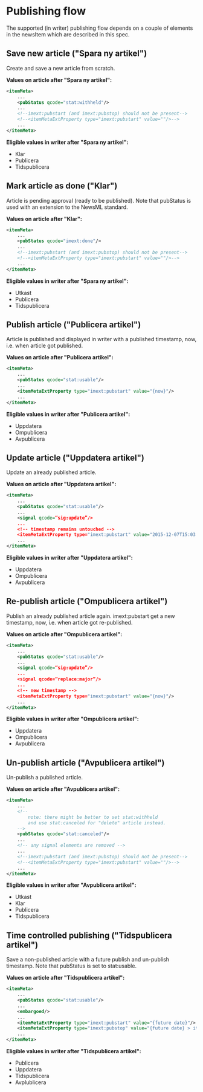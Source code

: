 # Publishing flow
The supported (in writer) publishing flow depends on a couple of elements in the newsItem which are described in this spec.

## Save new article ("Spara ny artikel")
Create and save a new article from scratch.

**Values on article after "Spara ny artikel":**
``` xml
<itemMeta>
	...
	<pubStatus qcode="stat:withheld"/>
	...
	<!--imext:pubstart (and imext:pubstop) should not be present-->
	<!--<itemMetaExtProperty type="imext:pubstart" value=""/>-->
	...
</itemMeta>
```

**Eligible values in writer after "Spara ny artikel":**
- Klar
- Publicera
- Tidspublicera

## Mark article as done ("Klar")
Article is pending approval (ready to be published). Note that pubStatus is used with an extension to the NewsML standard.

**Values on article after "Klar":**
``` xml
<itemMeta>
	...
	<pubStatus qcode="imext:done"/>
	...
	<!--imext:pubstart (and imext:pubstop) should not be present-->
	<!--<itemMetaExtProperty type="imext:pubstart" value=""/>-->
	...
</itemMeta>
```

**Eligible values in writer after "Spara ny artikel":**
- Utkast
- Publicera
- Tidspublicera

## Publish article ("Publicera artikel")
Article is published and displayed in writer with a published timestamp, now, i.e. when article got published.

**Values on article after "Publicera artikel":**
``` xml
<itemMeta>
	...
	<pubStatus qcode="stat:usable"/>
	...
	<itemMetaExtProperty type="imext:pubstart" value="{now}"/>
	...
</itemMeta>
```

**Eligible values in writer after "Publicera artikel":**
- Uppdatera
- Ompublicera
- Avpublicera

## Update article ("Uppdatera artikel")
Update an already published article.

**Values on article after "Uppdatera artikel":**
``` xml
<itemMeta>
	...
	<pubStatus qcode="stat:usable"/>
	...
	<signal qcode=“sig:update”/>
	...
	<!-- timestamp remains untouched -->
	<itemMetaExtProperty type="imext:pubstart" value="2015-12-07T15:03:42+00:00"/>
	...
</itemMeta>
```

**Eligible values in writer after "Uppdatera artikel":**
- Uppdatera
- Ompublicera
- Avpublicera

## Re-publish article ("Ompublicera artikel")
Publish an already published article again. imext:pubstart get a new timestamp, now, i.e. when article got re-published.

**Values on article after "Ompublicera artikel":**
``` xml
<itemMeta>
	...
	<pubStatus qcode="stat:usable"/>
	...
	<signal qcode=“sig:update”/>
	...
	<signal qcode=”replace:major”/>
	...
	<!-- new timestamp -->
	<itemMetaExtProperty type="imext:pubstart" value="{now}"/>
	...
</itemMeta>
```

**Eligible values in writer after "Ompublicera artikel":**
- Uppdatera
- Ompublicera
- Avpublicera

## Un-publish article ("Avpublicera artikel")
Un-publish a published article.

**Values on article after "Avpublicera artikel":**
``` xml
<itemMeta>
	...
	<!-- 
		note: there might be better to set stat:withheld
		and use stat:canceled for "delete" article instead. 
	-->
	<pubStatus qcode="stat:canceled"/>
	...
	<!-- any signal elements are removed -->
	...
	<!--imext:pubstart (and imext:pubstop) should not be present-->
	<!--<itemMetaExtProperty type="imext:pubstart" value=""/>-->
	...
</itemMeta>
```

**Eligible values in writer after "Avpublicera artikel":**
- Utkast
- Klar
- Publicera
- Tidspublicera

## Time controlled publishing ("Tidspublicera artikel")
Save a non-published article with a future publish and un-publish timestamp. Note that pubStatus is set to stat:usable.

**Values on article after "Tidspublicera artikel":**
``` xml
<itemMeta>
	...	
	<pubStatus qcode="stat:usable"/>	
	...
	<embargoed/>
	...
	<itemMetaExtProperty type="imext:pubstart" value="{future date}"/>
	<itemMetaExtProperty type="imext:pubstop" value="{future date} > itemext:pubstart OR empty"/>
	...
</itemMeta>
```

**Eligible values in writer after "Tidspublicera artikel":**
- Publicera
- Uppdatera
- Tidspublicera
- Avplublicera




